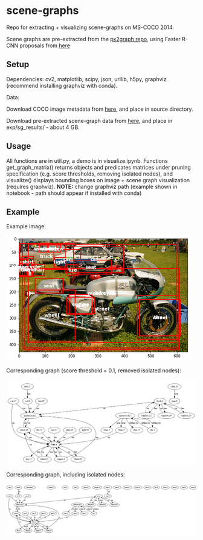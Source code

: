 # scene-graphs

Repo for extracting + visualizing scene-graphs on MS-COCO 2014.

Scene graphs are pre-extracted from the [px2graph repo](https://github.com/princeton-vl/px2graph), using Faster R-CNN proposals from [here](https://www.mpi-inf.mpg.de/departments/computer-vision-and-multimodal-computing/research/object-recognition-and-scene-understanding/how-good-are-detection-proposals-really/)

## Setup

Dependencies: cv2, matplotlib, scipy, json, urllib, h5py, graphviz (recommend installing graphviz with conda).

Data:

Download COCO image metadata from [here](https://drive.google.com/open?id=1xgrIh-kSTp9Z-ELDR445pAN4OK6OF63q), and place in source directory.

Download pre-extracted scene-graph data from [here](https://drive.google.com/open?id=1UZQydLanBXzTZv82tBNS7CQtqWgMaZmX), and place in exp/sg_results/ - about 4 GB.

## Usage

All functions are in util.py, a demo is in visualize.ipynb. Functions get_graph_matrix() returns objects and predicates matrices under pruning specification (e.g. score thresholds, removing isolated nodes), and visualize() displays bounding boxes on image + scene graph visualization (requires graphviz). **NOTE:** change graphviz path (example shown in notebook - path should appear if installed with conda)

## Example

Example image:

![alt text](https://github.com/invasivealienplants/scene-graphs/blob/master/sample_images/image.png)

Corresponding graph (score threshold = 0.1, removed isolated nodes):

![alt text](https://github.com/invasivealienplants/scene-graphs/blob/master/sample_images/connected_graph.png)

Corresponding graph, including isolated nodes:

![alt text](https://github.com/invasivealienplants/scene-graphs/blob/master/sample_images/extra_graph.png)
